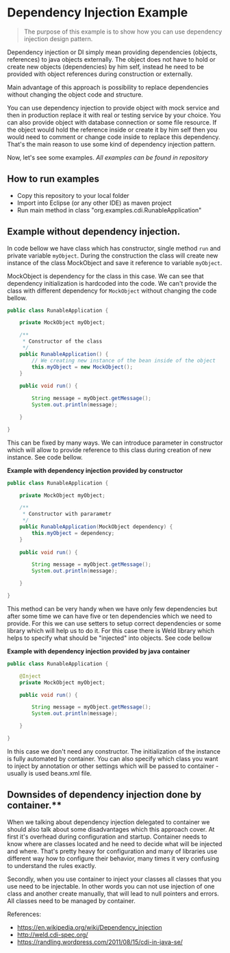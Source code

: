 # Dependency Injection Example

> The purpose of this example is to show how you can use dependency injection design pattern.

Dependency injection or DI simply mean  providing dependencies (objects, references) to java objects externally. The object does not have to hold or create new objects (dependencies) by him self, instead he need to be provided with object references during construction or externally.

Main advantage of this approach is possibility to replace dependencies without changing the object code and structure. 

You can use dependency injection to provide object with mock service and then in production replace it with real or testing service by your choice. You can also provide object with database connection or some file resource. If the object would hold the reference inside or create it by him self then you would need to comment or change code inside to replace this dependency. That's the main reason to use some kind of dependency injection pattern.

Now, let's see some examples. *All examples can be found in repository*

## How to run examples

* Copy this repository to your local folder
* Import into Eclipse (or any other IDE) as maven project
* Run main method in class "org.examples.cdi.RunableApplication"


## Example without dependency injection.

In code bellow we have class which has constructor, single method ```run``` and private variable ```myObject```. During the construction the class will create new instance of the class MockObject and save it reference to variable ```myObject```. 

MockObject is dependency for the class in this case. We can see that dependency initialization is hardcoded into the code. We can't provide the class with different dependency for ```MockObject``` without changing the code bellow. 


```java
public class RunableApplication {

	private MockObject myObject;

	/**
	 * Constructor of the class
	 */
	public RunableApplication() {
		// We creating new instance of the bean inside of the object
		this.myObject = new MockObject(); 		
	}
	
	public void run() {

		String message = myObject.getMessage();
		System.out.println(message);

	}

}
```
 This can be fixed by many ways. We can introduce parameter in constructor which will allow to provide reference to this class during creation of new instance. See code bellow. 

 **Example with dependency injection provided by constructor**

```java
public class RunableApplication {

	private MockObject myObject;

	/**
	 * Constructor with pararametr
	 */
	public RunableApplication(MockObject dependency) {
		this.myObject = dependency;		
	}
	
	public void run() {

		String message = myObject.getMessage();
		System.out.println(message);

	}

}
```

This method can be very handy when we have only few dependencies but after some time we can have five or ten dependencies which we need to provide. For this we can use setters to setup correct dependencies or some library which will help us to do it. For this case there is Weld library which helps to specify what should be "injected" into objects. See code bellow

 **Example with dependency injection provided by java container**

```java
public class RunableApplication {

	@Inject
	private MockObject myObject;

	public void run() {

		String message = myObject.getMessage();
		System.out.println(message);

	}

}
```
In this case we don't need any constructor. The initialization of the instance is fully automated by container. You can also specify which class you want to inject by annotation or other settings which will be passed to container - usually is used beans.xml file.

## Downsides of dependency injection done by container.**

When we talking about dependency injection delegated to container we should also talk about some disadvantages which this approach cover. At first it's overhead during configuration and startup. Container needs to know where are classes located and he need to decide what will be injected and where. That's pretty heavy for configuration and many of libraries use different way how to configure their behavior, many times it very confusing to understand the rules exactly.

Secondly, when you use container to inject your classes all classes that you use need to be injectable. In other words you can not use injection of one class and another create manually, that will lead to null pointers and errors. All classes need to be managed by container.

References:

* https://en.wikipedia.org/wiki/Dependency_injection
* http://weld.cdi-spec.org/
* https://randling.wordpress.com/2011/08/15/cdi-in-java-se/

